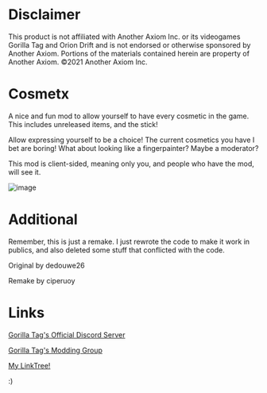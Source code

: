 # Disclaimer
This product is not affiliated with Another Axiom Inc. or its videogames Gorilla Tag and Orion Drift and is not endorsed or otherwise sponsored by Another Axiom. Portions of the materials contained herein are property of Another Axiom. ©2021 Another Axiom Inc.

# Cosmetx
A nice and fun mod to allow yourself to have every cosmetic in the game. This includes unreleased items, and the stick!

Allow expressing yourself to be a choice! The current cosmetics you have I bet are boring! What about looking like a fingerpainter? Maybe a moderator?

This mod is client-sided, meaning only you, and people who have the mod, will see it.

![image](https://github.com/user-attachments/assets/6e7270b8-bb6e-41ea-b23d-c73aeaf13126)

# Additional

Remember, this is just a remake. I just rewrote the code to make it work in publics, and also deleted some stuff that conflicted with the code.

Original by dedouwe26

Remake by ciperuoy

# Links
[Gorilla Tag's Official Discord Server](https://discord.gg/gorillatag)

[Gorilla Tag's Modding Group](https://discord.gg/monkemod)

[My LinkTree!](https://linktr.ee/ciperuoy)

:)
